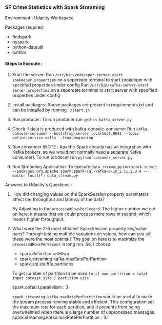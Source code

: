 ### SF Crime Statistics with Spark Streaming

Environment : Udacity Workspace

Packages required:
* findspark
* pyspark
* python-dateutil
* pathlib

#### Steps to Execute :

1. Start the server:
    Run `/usr/bin/zookeeper-server-start zookeeper.properties` on a sepereate terminal to start zookeeper with specified properties under config
    Run `/usr/bin/kafka-server-start server.properties` on a sepereate terminal to start server with specified properties under config

2. Install packages:
   Above packages are present in requirements.txt and can be installed by running `./start.sh` 

3. Run producer:
   To run producer run `python kafka_server.py`
   
4. Check if data is produced with kafka-console-consumer
   Run `kafka-console-consumer --bootstrap-server localhost:9092 --topic police.service.calls --from-beginning`
   

5. Run consumer (NOTE : Apache Spark already has an integration with Kafka brokers, so we would not normally need a separate Kafka consumer):
   To run producer run `python consumer_server.py`
   

6. Run Streaming Application:
   To execute `data_stream.py` run `spark-submit --packages org.apache.spark:spark-sql-kafka-0-10_2.11:2.3.4 --master local[*] data_stream.py`
   

Answers to Udacity's Questions :

1. How did changing values on the SparkSession property parameters affect the throughput and latency of the data?

    By Adjusting to the `processedRowsPerSecond`. The higher number we get on here, it means that we could process more rows in second, which means higher throughput.
    

2. What were the 2-3 most efficient SparkSession property key/value pairs? Through testing multiple variations on values, how can you tell these were the most optimal? 
    The goal on here is to maximize the `processedRowsPerSecond` in long run. So, I choose:
    - spark.default.parallelism
    - spark.streaming.kafka.maxRatePerPartition
    - spark.sql.shuffle.partitions
    
    To get number of partition to be used  `total num partition = total input dataset size / partition size`
    
    spark.default.parallelism : 3
    
    `spark.streaming.kafka.maxRatePerPartition` would be useful to make the stream process running stable and efficient. This configuration set the maximum rate for each partition, and it prevents from being overwhelmed when there is a large number of unprocessed messages. 
    spark.streaming.kafka.maxRatePerPartition : 10